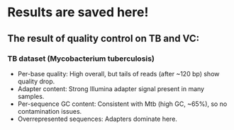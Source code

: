 # Results are saved here!
## The result of quality control on TB and VC:
### TB dataset (Mycobacterium tuberculosis)
- Per-base quality: High overall, but tails of reads (after ~120 bp) show quality drop.
- Adapter content: Strong Illumina adapter signal present in many samples.
- Per-sequence GC content: Consistent with Mtb (high GC, ~65%), so no contamination issues.
- Overrepresented sequences: Adapters dominate here.

